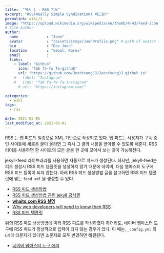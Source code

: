```yaml
---
title:  "위키 1 - RSS 피드"
excerpt: "RSS(Really Simple Syndication) 피드란?"
permalink: wiki/1
image: "https://upload.wikimedia.org/wikipedia/en/thumb/4/43/Feed-icon.svg/1200px-Feed-icon.svg.png"
# Site Author
author:
  name             : "Joon"
  avatar           : "/assets/image/JoonProfile.png" # path of avatar image, e.g. "/assets/images/bio-photo.jpg"
  bio              : "Dev Joon"
  location         : "Seoul, Korea"
  email            :
  links:
    - label: "GitHub"
      icon: "fab fa-fw fa-github"
      url: "https://github.com/JoonYoungJJ/JoonYoungJJ.github.io"
    # - label: "Instagram"
    #   icon: "fab fa-fw fa-instagram"
      # url: "https://instagram.com/"
      
categories:
  - wiki
tags:
  - rss
 
date: 2021-05-01
last_modified_at: 2021-05-01
---
```


RSS 는 웹 피드의 일종으로 XML 기반으로 작성되고 있다. 웹 피드는 사용자가 구독 중인 사이트에 새로운 글이 올라면 그 즉시 그 글의 내용을 받아볼 수 있도록 해준다. RSS 리더를 사용하면 한 사이트의 모든 글을 한 곳에 모아서 보는 것이 가능해진다.  

jekyll-feed 라이브러리를 사용하면 자동으로 피드가 생성된다. 하지만, jekyll-feed는 피드 생성시 RSS 피드 템플릿을 생성하지 않기 때문에 네이버, 다음 웹마스터 도구에 RSS 피드 등록이 되지 않는다. 아래 RSS 피드 생성방법 글을 참고하면 RSS 피드 템플릿에 맞는 `feed.xml` 을 생성할 수 있다.

- [RSS 피드 생성방법](http://dveamer.github.io/homepage/RSS-Feed.html)  
- [RSS 피드 생성방법 관련 jekyll 공식글](https://jekyllcodex.org/without-plugin/rss-feed/)
- [**whaits.com RSS 설명**](https://whatis.techtarget.com/definition/RSS)  
- [Why web developers will need to know their RSS](https://www.computerweekly.com/news/2240079061/Why-web-developers-will-need-to-know-their-RSS?_gl=1*1bqtb2t*_ga*MTg1NDAwNDIwLjE2MTk4NzYwMTA.*_ga_RRBYR9CGB9*MTYxOTkzODMwMS4yLjEuMTYxOTk0MDUzNS4w&_ga=2.180031651.649935456.1619938667-185400420.1619876010)  
- [RSS 피드 템플릿](https://www.w3schools.com/xml/xml_rss.asp)  

위의 RSS 피드 생성방법에 따라 RSS 피드를 작성하였다 하더라도, 네이버 웹마스터 도구에 RSS 피드가 정상적으로 입력이 되지 않는 경우가 있다. 이 때는, `_config.yml` 의 url에 대문자가 있다면 소문자로 모두 변경하면 해결된다.  

- [네이버 웹마스터 도구 에러](https://a2vouloirb.kro.kr/entry/%EB%84%A4%EC%9D%B4%EB%B2%84-%EC%9B%B9%EB%A7%88%EC%8A%A4%ED%84%B0-%EB%8F%84%EA%B5%AC-rss-%EB%93%B1%EB%A1%9D-%EC%98%A4%EB%A5%98-%EC%98%AC%EB%B0%94%EB%A5%B8-rss-%EA%B0%80-%EC%95%84%EB%8B%99%EB%8B%88%EB%8B%A4-%EC%9E%AC%EB%93%B1%EB%A1%9D-%ED%95%B4-%EC%A3%BC%EC%84%B8%EC%9A%94-%EB%93%B1%EB%A1%9D%ED%95%9C-%EC%82%AC%EC%9D%B4%ED%8A%B8%EC%9D%98-%EC%A3%BC%EC%86%8C%EC%99%80-rss-%EB%B3%B8%EB%AC%B8%EC%9D%98-link-%EC%A3%BC%EC%86%8C%EA%B0%80-%EB%8B%A4%EB%A6%85%EB%8B%88%EB%8B%A4-%EC%98%A4%EB%A5%98-%ED%95%B4%EA%B2%B0-%EB%B0%A9%EB%B2%95)  
